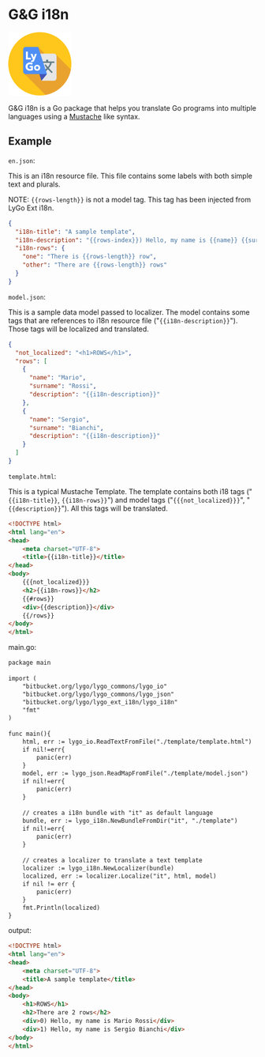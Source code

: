 # G&G i18n #

![](icon.png)

G&G i18n is a Go package that helps you translate Go programs into multiple languages
using a [Mustache](https://mustache.github.io/) like syntax.

## Example ##

`en.json`: 

This is an i18n resource file.
This file contains some labels with both simple text and plurals.

NOTE: `{{rows-length}}` is not a model tag. 
This tag has been injected from LyGo Ext i18n.

```json
{
  "i18n-title": "A sample template",
  "i18n-description": "{{rows-index}}) Hello, my name is {{name}} {{surname}}",
  "i18n-rows": {
    "one": "There is {{rows-length}} row",
    "other": "There are {{rows-length}} rows"
  }
}
```

`model.json`: 

This is a sample data model passed to localizer.
The model contains some tags that are references to i18n resource file ("`{{i18n-description}}`").
Those tags will be localized and translated.  

```json
{
  "not_localized": "<h1>ROWS</h1>",
  "rows": [
    {
      "name": "Mario",
      "surname": "Rossi",
      "description": "{{i18n-description}}"
    },
    {
      "name": "Sergio",
      "surname": "Bianchi",
      "description": "{{i18n-description}}"
    }
  ]
}
```

`template.html`: 

This is a typical Mustache Template.
The template contains both i18 tags ("`{{i18n-title}}`, `{{i18n-rows}}`") and 
model tags ("`{{{not_localized}}}`", "`{{description}}`").
All this tags will be translated.

```html
<!DOCTYPE html>
<html lang="en">
<head>
    <meta charset="UTF-8">
    <title>{{i18n-title}}</title>
</head>
<body>
    {{{not_localized}}}
    <h2>{{i18n-rows}}</h2>
    {{#rows}}
    <div>{{description}}</div>
    {{/rows}}
</body>
</html>
```

main.go:

```
package main

import (
	"bitbucket.org/lygo/lygo_commons/lygo_io"
	"bitbucket.org/lygo/lygo_commons/lygo_json"
	"bitbucket.org/lygo/lygo_ext_i18n/lygo_i18n"
	"fmt"
)

func main(){
    html, err := lygo_io.ReadTextFromFile("./template/template.html")
    if nil!=err{
        panic(err)
    }
    model, err := lygo_json.ReadMapFromFile("./template/model.json")
    if nil!=err{
    	panic(err)
    }

    // creates a i18n bundle with "it" as default language
    bundle, err := lygo_i18n.NewBundleFromDir("it", "./template")
    if nil!=err{
    	panic(err)
    }
    
    // creates a localizer to translate a text template
    localizer := lygo_i18n.NewLocalizer(bundle)
    localized, err := localizer.Localize("it", html, model)
    if nil != err {
        panic(err)
    }
    fmt.Println(localized)
}
```

output:

```html
<!DOCTYPE html>
<html lang="en">
<head>
    <meta charset="UTF-8">
    <title>A sample template</title>
</head>
<body>
    <h1>ROWS</h1>
    <h2>There are 2 rows</h2>
    <div>0) Hello, my name is Mario Rossi</div>
    <div>1) Hello, my name is Sergio Bianchi</div>
</body>
</html>
```
